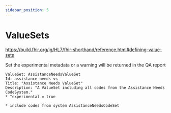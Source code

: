 ```yaml
---
sidebar_position: 5
---
```


# ValueSets

https://build.fhir.org/ig/HL7/fhir-shorthand/reference.html#defining-value-sets

Set the experimental metadata or a warning will be returned in the QA report

```
ValueSet: AssistanceNeedsValueSet
Id: assistance-needs-vs
Title: "Assistance Needs ValueSet"
Description: "A ValueSet including all codes from the Assistance Needs CodeSystem."
* ^experimental = true

* include codes from system AssistanceNeedsCodeSet
```
